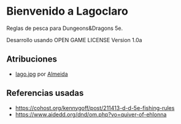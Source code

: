 # Bienvenido a Lagoclaro
Reglas de pesca para Dungeons&amp;Dragons 5e.

Desarrollo usando OPEN	GAME	LICENSE	Version	1.0a

## Atribuciones
* [lago.jpg](https://pixabay.com/illustrations/landscape-sky-clouds-blue-lake-3606096/) por [Almeida](https://pixabay.com/users/aalmeidah-4277022/)

## Referencias usadas
* https://cohost.org/kennygoff/post/211413-d-d-5e-fishing-rules
* https://www.aidedd.org/dnd/om.php?vo=quiver-of-ehlonna